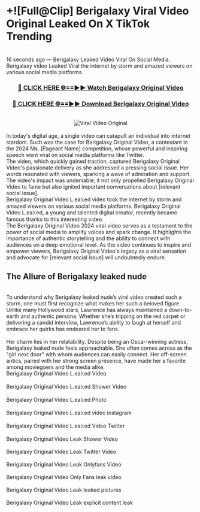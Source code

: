 # +![Full@Clip] Berigalaxy Viral Video Original Leaked On X TikTok Trending
<br>
16 seconds ago — Berigalaxy Leaked Video Viral On Social Media. Berigalaxy video Leaked Viral the internet by storm and amazed viewers on various social media platforms.
<br>
<div align="center">
<h3><a href="https://bestclip.site?title=Berigalaxy&ref=git" rel="nofollow">🔴 CLICK HERE 🌐==►► Watch Berigalaxy Original Video</a></h3>
<h3><a href="https://bestclip.site?title=Berigalaxy&ref=git" rel="nofollow">🔴 CLICK HERE 🌐==►► Download Berigalaxy Original Video</a></h3>
<br>
<a href="https://bestclip.site?title=Berigalaxy&ref=git" rel="nofollow" data-target="animated-image.originalLink"><img src="https://i.ibb.co.com/xMMVF88/686577567.gif" alt="Viral Video Original" style="max-width: 100%; display: inline-block;" data-target="animated-image.originalImage"></a>
</div>
<br>
In today's digital age, a single video can catapult an individual into internet stardom. Such was the case for Berigalaxy Original Video, a contestant in the 2024 Ms. [Pageant Name] competition, whose powerful and inspiring speech went viral on social media platforms like Twitter.
<br>
The video, which quickly gained traction, captured Berigalaxy Original Video's passionate delivery as she addressed a pressing social issue. Her words resonated with viewers, sparking a wave of admiration and support. The video's impact was undeniable; it not only propelled Berigalaxy Original Video to fame but also ignited important conversations about [relevant social issue].
<br>
Berigalaxy Original Video L.ea𝚔ed video took the internet by storm and amazed viewers on various social media platforms. Berigalaxy Original Video L.ea𝚔ed, a young and talented digital creator, recently became famous thanks to this interesting video.
<br>
The Berigalaxy Original Video 2024 viral video serves as a testament to the power of social media to amplify voices and spark change. It highlights the importance of authentic storytelling and the ability to connect with audiences on a deep emotional level. As the video continues to inspire and empower viewers, Berigalaxy Original Video's legacy as a viral sensation and advocate for [relevant social issue] will undoubtedly endure.
<br>
<h2>The Allure of Berigalaxy leaked nude</h2>
<br>
To understand why Berigalaxy leaked nude’s viral video created such a storm, one must first recognize what makes her such a beloved figure. Unlike many Hollywood stars, Lawrence has always maintained a down-to-earth and authentic persona. Whether she’s tripping on the red carpet or delivering a candid interview, Lawrence’s ability to laugh at herself and embrace her quirks has endeared her to fans.
<br><br>
Her charm lies in her relatability. Despite being an Oscar-winning actress, Berigalaxy leaked nude feels approachable. She often comes across as the "girl next door" with whom audiences can easily connect. Her off-screen antics, paired with her strong screen presence, have made her a favorite among moviegoers and the media alike.
<br>
Berigalaxy Original Video L.ea𝚔ed Video
<br><br>
Berigalaxy Original Video L.ea𝚔ed Shower Video
<br><br>
Berigalaxy Original Video L.ea𝚔ed Photo
<br><br>
Berigalaxy Original Video L.ea𝚔ed video instagram
<br><br>
Berigalaxy Original Video L.ea𝚔ed Video Twitter
<br><br>
Berigalaxy Original Video Leak Shower Video
<br><br>
Berigalaxy Original Video Leak Twitter Video
<br><br>
Berigalaxy Original Video Leak Onlyfans Video
<br><br>
Berigalaxy Original Video Only Fans leak video
<br><br>
Berigalaxy Original Video Leak leaked pictures
<br><br>
Berigalaxy Original Video Leak explicit content leak